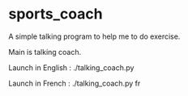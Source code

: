 # sports_coach


A simple talking program to help me to do exercise.

Main is talking coach.

Launch in English :
  ./talking_coach.py

Launch in French :
  ./talking_coach.py fr
